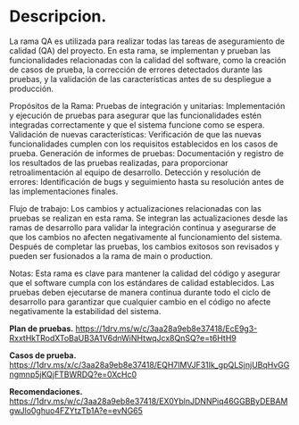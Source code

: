 # Descripcion.
La rama QA es utilizada para realizar todas las tareas de aseguramiento de calidad (QA) del proyecto. En esta rama, se implementan y prueban las funcionalidades relacionadas con la calidad del software, como la creación de casos de prueba, la corrección de errores detectados durante las pruebas, y la validación de las características antes de su despliegue a producción.

Propósitos de la Rama:
Pruebas de integración y unitarias: Implementación y ejecución de pruebas para asegurar que las funcionalidades estén integradas correctamente y que el sistema funcione como se espera.
Validación de nuevas características: Verificación de que las nuevas funcionalidades cumplen con los requisitos establecidos en los casos de prueba.
Generación de informes de pruebas: Documentación y registro de los resultados de las pruebas realizadas, para proporcionar retroalimentación al equipo de desarrollo.
Detección y resolución de errores: Identificación de bugs y seguimiento hasta su resolución antes de las implementaciones finales.

Flujo de trabajo:
Los cambios y actualizaciones relacionadas con las pruebas se realizan en esta rama.
Se integran las actualizaciones desde las ramas de desarrollo para validar la integración continua y asegurarse de que los cambios no afecten negativamente al funcionamiento del sistema.
Después de completar las pruebas, los cambios exitosos son revisados y pueden ser fusionados a la rama de main o production.

Notas:
Esta rama es clave para mantener la calidad del código y asegurar que el software cumpla con los estándares de calidad establecidos.
Las pruebas deben ejecutarse de manera continua durante todo el ciclo de desarrollo para garantizar que cualquier cambio en el código no afecte negativamente la estabilidad del sistema.

**Plan de pruebas.**
https://1drv.ms/w/c/3aa28a9eb8e37418/EcE9g3-RxxtHkTRodXToBaUB3A1V6dnWiNHtwqJcx8QnSQ?e=t6HtH9

**Casos de prueba.**
https://1drv.ms/x/c/3aa28a9eb8e37418/EQH7lMVJF31Ik_gpQLSjnjUBqHvGGngmnp5jKQjFTBWRDQ?e=0XcHc0

**Recomendaciones.**
https://1drv.ms/w/c/3aa28a9eb8e37418/EX0YblnJDNNPiq46GGBByDEBAMgwJlo0ghuo4FZYtzTb1A?e=evNG65







